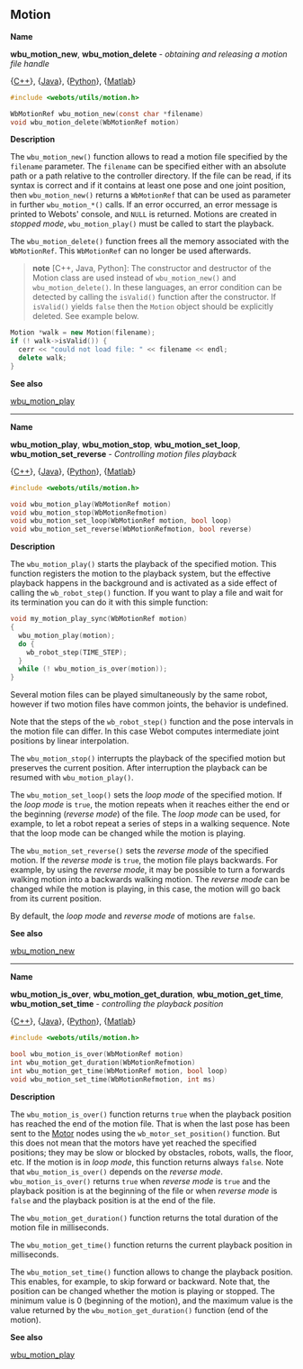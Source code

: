 ## Motion

<a name="wbu_motion_new">**Name**</a>

**wbu\_motion\_new**, **wbu\_motion\_delete** - *obtaining and releasing a motion file handle*

{[C++](cpp-api.md#cpp_motion)}, {[Java](java-api.md#java_motion)}, {[Python](python-api.md#python_motion)}, {[Matlab](matlab-api.md#matlab_motion)}

``` c
#include <webots/utils/motion.h>

WbMotionRef wbu_motion_new(const char *filename)
void wbu_motion_delete(WbMotionRef motion)
```

**Description**

The `wbu_motion_new()` function allows to read a motion file specified by the
`filename` parameter. The `filename` can be specified either with an absolute
path or a path relative to the controller directory. If the file can be read, if
its syntax is correct and if it contains at least one pose and one joint
position, then `wbu_motion_new()` returns a `WbMotionRef` that can be used as
parameter in further `wbu_motion_*()` calls. If an error occurred, an error
message is printed to Webots' console, and `NULL` is returned. Motions are
created in *stopped mode*, `wbu_motion_play()` must be called to start the
playback.

The `wbu_motion_delete()` function frees all the memory associated with the
`WbMotionRef`. This `WbMotionRef` can no longer be used afterwards.

> **note** [C++, Java, Python]:
The constructor and destructor of the Motion class are used instead of
`wbu_motion_new()` and `wbu_motion_delete()`. In these languages, an error
condition can be detected by calling the `isValid()` function after the
constructor. If `isValid()` yields `false` then the `Motion` object should be
explicitly deleted. See example below.

``` c++
Motion *walk = new Motion(filename);
if (! walk->isValid()) {
  cerr << "could not load file: " << filename << endl;
  delete walk;
}
```

**See also**

[wbu\_motion\_play](#wbu_motion_play)

---

<a name="wbu_motion_play">**Name**</a>

**wbu\_motion\_play**, **wbu\_motion\_stop**, **wbu\_motion\_set\_loop**, **wbu\_motion\_set\_reverse** - *Controlling motion files playback*

{[C++](cpp-api.md#cpp_motion)}, {[Java](java-api.md#java_motion)}, {[Python](python-api.md#python_motion)}, {[Matlab](matlab-api.md#matlab_motion)}

``` c
#include <webots/utils/motion.h>

void wbu_motion_play(WbMotionRef motion)
void wbu_motion_stop(WbMotionRefmotion)
void wbu_motion_set_loop(WbMotionRef motion, bool loop)
void wbu_motion_set_reverse(WbMotionRefmotion, bool reverse)
```

**Description**

The `wbu_motion_play()` starts the playback of the specified motion. This
function registers the motion to the playback system, but the effective playback
happens in the background and is activated as a side effect of calling the
`wb_robot_step()` function. If you want to play a file and wait for its
termination you can do it with this simple function:

``` c
void my_motion_play_sync(WbMotionRef motion)
{
  wbu_motion_play(motion);
  do {
    wb_robot_step(TIME_STEP);
  }
  while (! wbu_motion_is_over(motion));
}
```

Several motion files can be played simultaneously by the same robot, however if
two motion files have common joints, the behavior is undefined.

Note that the steps of the `wb_robot_step()` function and the pose intervals in
the motion file can differ. In this case Webot computes intermediate joint
positions by linear interpolation.

The `wbu_motion_stop()` interrupts the playback of the specified motion but
preserves the current position. After interruption the playback can be resumed
with `wbu_motion_play()`.

The `wbu_motion_set_loop()` sets the *loop mode* of the specified motion. If the
*loop mode* is `true`, the motion repeats when it reaches either the end or the
beginning (*reverse mode*) of the file. The *loop mode* can be used, for
example, to let a robot repeat a series of steps in a walking sequence. Note
that the loop mode can be changed while the motion is playing.

The `wbu_motion_set_reverse()` sets the *reverse mode* of the specified motion.
If the *reverse mode* is `true`, the motion file plays backwards. For example,
by using the *reverse mode*, it may be possible to turn a forwards walking
motion into a backwards walking motion. The *reverse mode* can be changed while
the motion is playing, in this case, the motion will go back from its current
position.

By default, the *loop mode* and *reverse mode* of motions are `false`.

**See also**

[wbu\_motion\_new](#wbu_motion_new)

---

<a name="wbu_motion_is_over">**Name**</a>

**wbu\_motion\_is\_over**, **wbu\_motion\_get\_duration**, **wbu\_motion\_get\_time**, **wbu\_motion\_set\_time** - *controlling the playback position*

{[C++](cpp-api.md#cpp_motion)}, {[Java](java-api.md#java_motion)}, {[Python](python-api.md#python_motion)}, {[Matlab](matlab-api.md#matlab_motion)}

``` c
#include <webots/utils/motion.h>

bool wbu_motion_is_over(WbMotionRef motion)
int wbu_motion_get_duration(WbMotionRefmotion)
int wbu_motion_get_time(WbMotionRef motion, bool loop)
void wbu_motion_set_time(WbMotionRefmotion, int ms)
```

**Description**

The `wbu_motion_is_over()` function returns `true` when the playback position
has reached the end of the motion file. That is when the last pose has been sent
to the [Motor](motor.md#motor) nodes using the `wb_motor_set_position()`
function. But this does not mean that the motors have yet reached the specified
positions; they may be slow or blocked by obstacles, robots, walls, the floor,
etc. If the motion is in *loop mode*, this function returns always `false`. Note
that `wbu_motion_is_over()` depends on the *reverse mode*.
`wbu_motion_is_over()` returns `true` when *reverse mode* is `true` and the
playback position is at the beginning of the file or when *reverse mode* is
`false` and the playback position is at the end of the file.

The `wbu_motion_get_duration()` function returns the total duration of the
motion file in milliseconds.

The `wbu_motion_get_time()` function returns the current playback position in
milliseconds.

The `wbu_motion_set_time()` function allows to change the playback position.
This enables, for example, to skip forward or backward. Note that, the position
can be changed whether the motion is playing or stopped. The minimum value is 0
(beginning of the motion), and the maximum value is the value returned by the
`wbu_motion_get_duration()` function (end of the motion).

**See also**

[wbu\_motion\_play](#wbu_motion_play)

